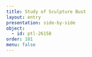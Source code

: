 ```yaml
---
title: Study of Sculpture Bust
layout: entry
presentation: side-by-side
object:
  - id: ptl-26158
order: 101
menu: false
---
```








